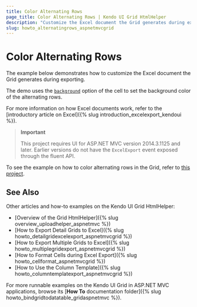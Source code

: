 ```yaml
---
title: Color Alternating Rows
page_title: Color Alternating Rows | Kendo UI Grid HtmlHelper
description: "Customize the Excel document the Grid generates during exporting and color alternating rows in ASP.NET MVC applications."
slug: howto_alternatingrows_aspnetmvcgrid
---
```


# Color Alternating Rows

The example below demonstrates how to customize the Excel document the Grid generates during exporting.

The demo uses the [`background`](/api/javascript/ooxml/workbook#configuration-sheets.rows.cells.background) option of the cell to set the background color of the alternating rows.

For more information on how Excel documents work, refer to the [introductory article on Excel]({% slug introduction_excelexport_kendoui %}).

> **Important**
>
> This project requires UI for ASP.NET MVC version 2014.3.1125 and later. Earlier versions do not have the `ExcelExport` event exposed through the fluent API.

To see the example on how to color alternating rows in the Grid, refer to [this project](https://github.com/telerik/ui-for-aspnet-mvc-examples/tree/master/grid/alternating-rows).

## See Also

Other articles and how-to examples on the Kendo UI Grid HtmlHelper:

* [Overview of the Grid HtmlHelper]({% slug overview_uploadhelper_aspnetmvc %})
* [How to Export Detail Grids to Excel]({% slug howto_detailgridexcelexport_aspnetmvcgrid %})
* [How to Export Multiple Grids to Excel]({% slug howto_multiplegridexport_aspnetmvcgrid %})
* [How to Format Cells during Excel Export]({% slug howto_cellformat_aspnetmvcgrid %})
* [How to Use the Column Template]({% slug howto_columntemplatexport_aspnetmvcgrid %})

For more runnable examples on the Kendo UI Grid in ASP.NET MVC applications, browse its [**How To** documentation folder]({% slug howto_bindgridtodatatable_gridaspnetmvc %}).
